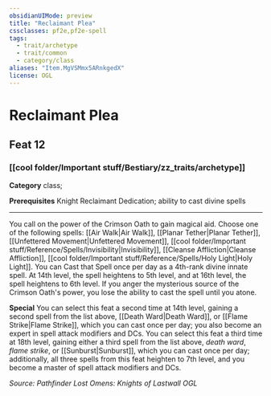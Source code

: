 ```yaml
---
obsidianUIMode: preview
title: "Reclaimant Plea"
cssclasses: pf2e,pf2e-spell
tags:
  - trait/archetype
  - trait/common
  - category/class
aliases: "Item.MgVSMmx5ARnkgedX"
license: OGL
---
```

# Reclaimant Plea
## Feat 12
### [[cool folder/Important stuff/Bestiary/zz_traits/archetype]]

**Category** class; 



**Prerequisites** Knight Reclaimant Dedication; ability to cast divine spells
* * *
You call on the power of the Crimson Oath to gain magical aid. Choose one of the following spells: [[Air Walk|Air Walk]], [[Planar Tether|Planar Tether]], [[Unfettered Movement|Unfettered Movement]], [[cool folder/Important stuff/Reference/Spells/Invisibility|Invisibility]], [[Cleanse Affliction|Cleanse Affliction]], [[cool folder/Important stuff/Reference/Spells/Holy Light|Holy Light]]. You can Cast that Spell once per day as a 4th-rank divine innate spell. At 14th level, the spell heightens to 5th level, and at 16th level, the spell heightens to 6th level. If you anger the mysterious source of the Crimson Oath's power, you lose the ability to cast the spell until you atone.

**Special** You can select this feat a second time at 14th level, gaining a second spell from the list above, [[Death Ward|Death Ward]], or [[Flame Strike|Flame Strike]], which you can cast once per day; you also become an expert in spell attack modifiers and DCs. You can select this feat a third time at 18th level, gaining either a third spell from the list above, _death ward_, _flame strike_, or [[Sunburst|Sunburst]], which you can cast once per day; additionally, all three spells from this feat heighten to 7th level, and you become a master of spell attack modifiers and DCs.

*Source: Pathfinder Lost Omens: Knights of Lastwall*
*OGL*